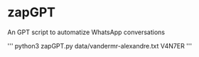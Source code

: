 # zapGPT
An GPT script to automatize WhatsApp conversations

'''
python3 zapGPT.py data/vandermr-alexandre.txt V4N7ER 
'''


